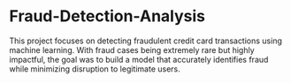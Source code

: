 # Fraud-Detection-Analysis
This project focuses on detecting fraudulent credit card transactions using machine learning. With fraud cases being extremely rare but highly impactful, the goal was to build a model that accurately identifies fraud while minimizing disruption to legitimate users.
